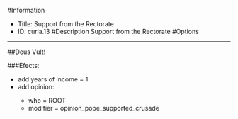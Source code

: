 #Information
 - Title: Support from the Rectorate
 - ID: curia.13
#Description
Support from the Rectorate
#Options

___
##Deus Vult!

###Efects:<ul><li>add years of income = 1</li><li>add opinion:</li><ul><li>who = ROOT</li><li>modifier = opinion_pope_supported_crusade</li></ul></ul>
